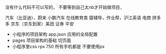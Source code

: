 没有什么代码不可以写的，
不要等到自己太nb才开始做项目，

汽车（比亚迪）、蔚来 小鹏汽车
在线教育类 猿辅导，作业帮，沪江英语
电商 拼多多 京东（京东到家）美团 
证券 平安


- 小程序的项目架构
 app.json
  应用的全局配置
- pages 项目架构的基础
  切页面
- 小程序里css rpx
750 所有手机都是 不要使用px
